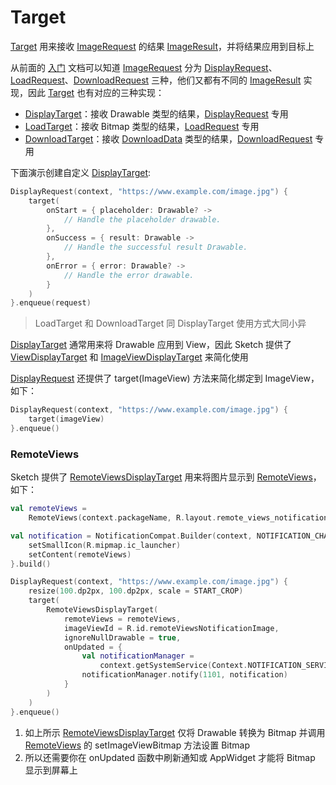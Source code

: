 # Target

[Target] 用来接收 [ImageRequest] 的结果 [ImageResult]，并将结果应用到目标上

从前面的 [入门][getting_started] 文档可以知道 [ImageRequest] 分为 [DisplayRequest]、[LoadRequest]、[DownloadRequest]
三种，他们又都有不同的 [ImageResult] 实现，因此 [Target] 也有对应的三种实现：

* [DisplayTarget]：接收 Drawable 类型的结果，[DisplayRequest] 专用
* [LoadTarget]：接收 Bitmap 类型的结果，[LoadRequest] 专用
* [DownloadTarget]：接收 [DownloadData] 类型的结果，[DownloadRequest] 专用

下面演示创建自定义 [DisplayTarget]:

```kotlin
DisplayRequest(context, "https://www.example.com/image.jpg") {
    target(
        onStart = { placeholder: Drawable? ->
            // Handle the placeholder drawable. 
        },
        onSuccess = { result: Drawable ->
            // Handle the successful result Drawable. 
        },
        onError = { error: Drawable? ->
            // Handle the error drawable. 
        }
    )
}.enqueue(request)
```

> LoadTarget 和 DownloadTarget 同 DisplayTarget 使用方式大同小异

[DisplayTarget] 通常用来将 Drawable 应用到 View，因此 Sketch 提供了 [ViewDisplayTarget] 和 [ImageViewDisplayTarget]
来简化使用

[DisplayRequest] 还提供了 target(ImageView) 方法来简化绑定到 ImageView，如下：

```kotlin
DisplayRequest(context, "https://www.example.com/image.jpg") {
    target(imageView)
}.enqueue()
```

### RemoteViews

Sketch 提供了 [RemoteViewsDisplayTarget] 用来将图片显示到 [RemoteViews]，如下：

```kotlin
val remoteViews =
    RemoteViews(context.packageName, R.layout.remote_views_notification)

val notification = NotificationCompat.Builder(context, NOTIFICATION_CHANNEL_ID).apply {
    setSmallIcon(R.mipmap.ic_launcher)
    setContent(remoteViews)
}.build()

DisplayRequest(context, "https://www.example.com/image.jpg") {
    resize(100.dp2px, 100.dp2px, scale = START_CROP)
    target(
        RemoteViewsDisplayTarget(
            remoteViews = remoteViews,
            imageViewId = R.id.remoteViewsNotificationImage,
            ignoreNullDrawable = true,
            onUpdated = {
                val notificationManager =
                    context.getSystemService(Context.NOTIFICATION_SERVICE) as NotificationManager
                notificationManager.notify(1101, notification)
            }
        )
    )
}.enqueue()
```

1. 如上所示 [RemoteViewsDisplayTarget] 仅将 Drawable 转换为 Bitmap 并调用 [RemoteViews] 的 setImageViewBitmap
   方法设置 Bitmap
2. 所以还需要你在 onUpdated 函数中刷新通知或 AppWidget 才能将 Bitmap 显示到屏幕上

[getting_started]: getting_started.md

[Target]: ../../sketch-core/src/main/kotlin/com/github/panpf/sketch/target/Target.kt

[DisplayTarget]: ../../sketch-core/src/main/kotlin/com/github/panpf/sketch/target/DisplayTarget.kt

[ViewDisplayTarget]: ../../sketch-core/src/main/kotlin/com/github/panpf/sketch/target/ViewDisplayTarget.kt

[ImageViewDisplayTarget]: ../../sketch-core/src/main/kotlin/com/github/panpf/sketch/target/ImageViewDisplayTarget.kt

[LoadTarget]: ../../sketch-core/src/main/kotlin/com/github/panpf/sketch/target/LoadTarget.kt

[DownloadTarget]: ../../sketch-core/src/main/kotlin/com/github/panpf/sketch/target/DownloadTarget.kt

[ImageRequest]: ../../sketch-core/src/main/kotlin/com/github/panpf/sketch/request/ImageRequest.kt

[ImageResult]: ../../sketch-core/src/main/kotlin/com/github/panpf/sketch/request/ImageResult.kt

[DisplayRequest]: ../../sketch-core/src/main/kotlin/com/github/panpf/sketch/request/DisplayRequest.kt

[LoadRequest]: ../../sketch-core/src/main/kotlin/com/github/panpf/sketch/request/LoadRequest.kt

[DownloadRequest]: ../../sketch-core/src/main/kotlin/com/github/panpf/sketch/request/DownloadRequest.kt

[DownloadData]: ../../sketch-core/src/main/kotlin/com/github/panpf/sketch/request/DownloadData.kt

[RemoteViews]: https://developer.android.google.cn/reference/android/widget/RemoteViews

[RemoteViewsDisplayTarget]: ../../sketch-core/src/main/kotlin/com/github/panpf/sketch/target/RemoteViewsDisplayTarget.kt